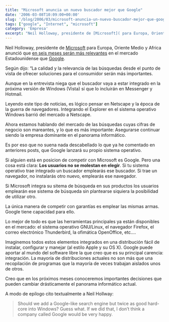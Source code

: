 ```yaml
---
title: "Microsoft anuncia un nuevo buscador mejor que Google"
date: '2006-03-08T10:09:00+00:00'
slug: '/blog/2006/03/microsoft-anuncia-un-nuevo-buscador-mejor-que-google'
tags: ["google", "Internet", "microsoft"]
category: 'Empresa'
excerpt: "Neil Holloway, presidente de [Microsoft]( para Europa, Oriente Medio y Africa anunció que [en seis meses serán más relevantes]("
---
```

Neil Holloway, presidente de [Microsoft](http://www.microsoft.com) para Europa, Oriente Medio y Africa anunció que [en seis meses serán más relevantes](http://today.reuters.com/news/newsarticle.aspx?type=technologyNews&storyid=2006-03-01T211748Z_01_L01660811_RTRUKOC_0_US-SUMMIT-MICROSFT-GOOGLE.xml&rpc=22) en el mercado Estadounidense que [Google](http://www.google.com).

Según dijo: “La calidad y la relevancia de las búsquedas desde el punto de vista de ofrecer soluciones para el consumidor serán más importantes.

Aunque en la entrevista niega que el buscador vaya a estar integrado en la próxima versión de Windows (Vista) sí que lo incluirán en Messenger y Hotmail.

Leyendo este tipo de noticias, es lógico pensar en Netscape y la época de la guerra de navegadores. Integrando el Explorer en el sistema operativo Windows barrió del mercado a Netscape.

Ahora estamos hablando del mercado de las búsquedas cuyas cifras de negocio son mareantes, y lo que es más importante: Asegurarse continuar siendo la empresa dominante en el panorama informático.

Es por eso que no suena nada descabellado lo que ya he comentado en anteriores posts, que Google lanzará su propio sistema operativo.

Si alguien está en posicion de competir con Microsoft es Google. Pero una cosa está clara: **Los usuarios no se molestan en elegir**. Si tu sistema operativo trae integrado un buscador emplearás ese buscador. Si trae un navegador, no instalarás otro nuevo, emplearás ese navegador.

Si Microsoft integra su sitema de búsqueda en sus productos los usuarios emplearán ese sistema de búsqueda sin plantearse siquiera la posibilidad de utilizar otro.

La única manera de competir con garantías es emplear las mismas armas. Google tiene capacidad para ello.

Lo mejor de todo es que las herramientas principales ya están disponibles en el mercado: el sistema operativo GNU/Linux, el navegador Firefox, el correo electrónico Thunderbird, la ofimática OpenOffice, etc….

Imaginemos todos estos elementos integrados en una distribución fácil de instalar, configurar y manejar (al estilo Apple y su OS X). Google puede aportar al mundo del software libre la que creo que es su principal carencia: integración. La mayoría de distribuciones actuales no son más que una recopilación de programas que la mayoría de veces trabajan aislados unos de otros.

Creo que en los próximos meses conoceremos importantes decisiones que pueden cambiar drásticamente el panorama informático actual.

A modo de epílogo cito textualmente a Neil Hollway:

> Should we add a Google-like search engine but twice as good hard-core into Windows? Guess what. If we did that, I don’t think a company called Google would be very happy.

